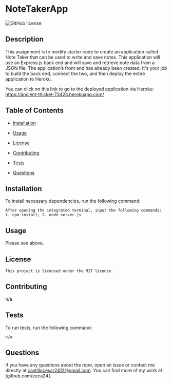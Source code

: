 # NoteTakerApp

  ![GitHub license](https://img.shields.io/badge/license-MIT-blue.svg)

  ## Description
  
  This assignment is to modify starter code to create an application called Note Taker that can be used to write and save notes. This application will use an Express.js back end and will save and retrieve note data from a JSON file. The application’s front end has already been created. It's your job to build the back end, connect the two, and then deploy the entire application to Heroku.

  You can click on this link to go to the deployed application via Heroku: https://ancient-thicket-73424.herokuapp.com/
  
  ## Table of Contents 
  
  * [Installation](#installation)
  
  * [Usage](#usage)
  
  * [License](#license)
  
  * [Contributing](#contributing)
  
  * [Tests](#tests)
  
  * [Questions](#questions)
  
  ## Installation
  
  To install necessary dependencies, run the following command:
  
  ```
  After opening the integrated terminal, input the following commands: 1. npm install; 2. node server.js
  ```
  
  ## Usage
  
  Please see above.
  
  ## License
    
    This project is licensed under the MIT license.
  
  ## Contributing
  
  n/a
  
  ## Tests
  
  To run tests, run the following command:
  
  ```
  n/a
  ```
  
  ## Questions
  
  If you have any questions about the repo, open an issue or contact me directly at castillocesar2412@gmail.com. You can find more of my work at [github.com/ceca24].